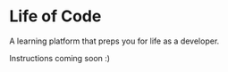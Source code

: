 # Life of Code

A learning platform that preps you for life as a developer.

Instructions coming soon :)
